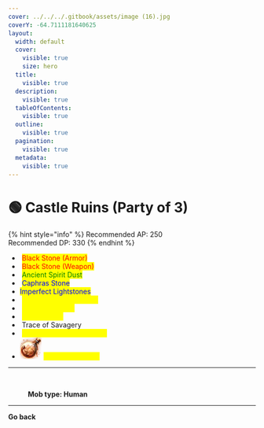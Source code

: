 ```yaml
---
cover: ../../../.gitbook/assets/image (16).jpg
coverY: -64.7111181640625
layout:
  width: default
  cover:
    visible: true
    size: hero
  title:
    visible: true
  description:
    visible: true
  tableOfContents:
    visible: true
  outline:
    visible: true
  pagination:
    visible: true
  metadata:
    visible: true
---
```


# 🟢 Castle Ruins (Party of 3)

{% hint style="info" %}
Recommended AP: 250\
Recommended DP: 330
{% endhint %}

* <img src="https://592728697-files.gitbook.io/~/files/v0/b/gitbook-x-prod.appspot.com/o/spaces%2FkA2Ou9rHBG7pND0Xi3Co%2Fuploads%2FbnmHB1PTsyAeQTKmft2N%2Fimage.png?alt=media&#x26;token=ccd4a2b0-6286-43fa-ad7f-6bdb037fe98c" alt="" data-size="line"> <mark style="color:red;">Black Stone (Armor)</mark>
* <img src="https://592728697-files.gitbook.io/~/files/v0/b/gitbook-x-prod.appspot.com/o/spaces%2FkA2Ou9rHBG7pND0Xi3Co%2Fuploads%2FWRTZul3aOGYZTsrrUIyI%2Fimage.png?alt=media&#x26;token=98cf9925-93c6-4928-b0ae-8ee18b13bdbd" alt="" data-size="line"> <mark style="color:red;">Black Stone (Weapon)</mark>
* <img src="https://592728697-files.gitbook.io/~/files/v0/b/gitbook-x-prod.appspot.com/o/spaces%2FkA2Ou9rHBG7pND0Xi3Co%2Fuploads%2Fstho5g5DSNKxRxYQthG4%2Fimage.png?alt=media&#x26;token=bbc1c36b-9129-4707-8817-24bcff7aa3e0" alt="" data-size="line"> <mark style="color:green;">Ancient Spirit Dust</mark>
* <img src="https://592728697-files.gitbook.io/~/files/v0/b/gitbook-x-prod.appspot.com/o/spaces%2FkA2Ou9rHBG7pND0Xi3Co%2Fuploads%2FX8zbODSQYAOKwpNYY2Vv%2Fimage.png?alt=media&#x26;token=7b5aa6ea-2038-4d4c-a147-8d5a59719753" alt="" data-size="line"> <mark style="color:blue;">Caphras Stone</mark>
* <img src="https://592728697-files.gitbook.io/~/files/v0/b/gitbook-x-prod.appspot.com/o/spaces%2FkA2Ou9rHBG7pND0Xi3Co%2Fuploads%2FB0oM0bZJVpi6LYQ52LB3%2Fimage.png?alt=media&#x26;token=14e64531-514e-4a6d-8d27-5f6857341599" alt="" data-size="line"><mark style="color:blue;">Imperfect Lightstones</mark>
* <img src="https://592728697-files.gitbook.io/~/files/v0/b/gitbook-x-prod.appspot.com/o/spaces%2FkA2Ou9rHBG7pND0Xi3Co%2Fuploads%2FBaNOTOcbBP2FPD3NzZVR%2Fimage.png?alt=media&#x26;token=9f8e6f86-4694-4f36-9c0c-f5b65969ba30" alt="" data-size="line"> <mark style="color:yellow;">Heart of the Arid Forest</mark>
* <img src="https://592728697-files.gitbook.io/~/files/v0/b/gitbook-x-prod.appspot.com/o/spaces%2FkA2Ou9rHBG7pND0Xi3Co%2Fuploads%2F2CY9UpXli2gnQPXHclnQ%2Fimage.png?alt=media&#x26;token=85177d7b-baf3-41d0-a3f4-6482856fc6ce" alt="" data-size="line"> <mark style="color:yellow;">Valtarra's Flame</mark>
* <img src="https://592728697-files.gitbook.io/~/files/v0/b/gitbook-x-prod.appspot.com/o/spaces%2FkA2Ou9rHBG7pND0Xi3Co%2Fuploads%2F7rG8jzVHPx4vP5sE9FLR%2Fimage.png?alt=media&#x26;token=fb02f8b9-c79c-4f8e-ba75-ffad4e7c97eb" alt="" data-size="line"> <mark style="color:yellow;">Seed of Void</mark>
* <img src="https://592728697-files.gitbook.io/~/files/v0/b/gitbook-x-prod.appspot.com/o/spaces%2FkA2Ou9rHBG7pND0Xi3Co%2Fuploads%2F5YZzqN1G0GFEQapxqnIT%2Fimage.png?alt=media&#x26;token=2f797c38-86e5-4dad-ac76-44e94ae3f478" alt="" data-size="line"> Trace of Savagery
* <img src="https://592728697-files.gitbook.io/~/files/v0/b/gitbook-x-prod.appspot.com/o/spaces%2FkA2Ou9rHBG7pND0Xi3Co%2Fuploads%2F6h8ZSLnn32qkaxKY7AJk%2Fimage.png?alt=media&#x26;token=6d36422d-0d32-44f3-98ad-7b1a06931bab" alt="" data-size="line"> <mark style="color:yellow;">Shard of the Furious Night</mark>
* ![](<../../../.gitbook/assets/image (115).png>) <mark style="color:yellow;">Corrupted Breath</mark>

***

<figure><img src="https://592728697-files.gitbook.io/~/files/v0/b/gitbook-x-prod.appspot.com/o/spaces%2FkA2Ou9rHBG7pND0Xi3Co%2Fuploads%2FNzagp4BAYt2USuyzBTpP%2Fhuman.png?alt=media&#x26;token=2ce69f69-2b3b-411e-96d8-c9f544e3a16d" alt=""><figcaption><p><strong>Mob type: Human</strong></p></figcaption></figure>

***

**Go back**
